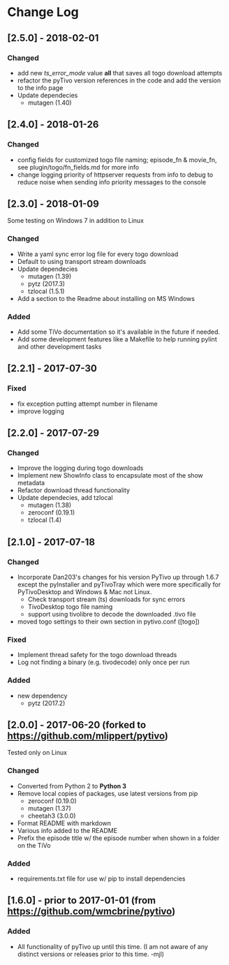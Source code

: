 # Change Log

## [2.5.0] - 2018-02-01

### Changed

- add new _ts_error_mode_ value **all** that saves all togo download attempts
- refactor the pyTivo version references in the code and add the version to
  the info page
- Update dependecies
	- mutagen (1.40)


## [2.4.0] - 2018-01-26

### Changed

- config fields for customized togo file naming; episode_fn & movie_fn,
  see plugin/togo/fn_fields.md for more info
- change logging priority of httpserver requests from info to debug to reduce
  noise when sending info priority messages to the console

## [2.3.0] - 2018-01-09

Some testing on Windows 7 in addition to Linux

### Changed

- Write a yaml sync error log file for every togo download
- Default to using transport stream downloads
- Update dependecies
	- mutagen (1.39)
	- pytz (2017.3)
	- tzlocal (1.5.1)
- Add a section to the Readme about installing on MS Windows

### Added

- Add some TiVo documentation so it's available in the future if needed.
- Add some development features like a Makefile to help running pylint and
  other development tasks

## [2.2.1] - 2017-07-30

### Fixed

- fix exception putting attempt number in filename
- improve logging

## [2.2.0] - 2017-07-29

### Changed

- Improve the logging during togo downloads
- Implement new ShowInfo class to encapsulate most of the show metadata
- Refactor download thread functionality
- Update dependecies, add tzlocal
	- mutagen (1.38)
	- zeroconf (0.19.1)
	- tzlocal (1.4)

## [2.1.0] - 2017-07-18

### Changed

- Incorporate Dan203's changes for his version PyTivo up through 1.6.7 except the
  pyInstaller and pyTivoTray which were more specifically for PyTivoDesktop and
  Windows & Mac not Linux.
    - Check transport stream (ts) downloads for sync errors
	- TivoDesktop togo file naming
	- support using tivolibre to decode the downloaded .tivo file
- moved togo settings to their own section in pytivo.conf ([togo])

### Fixed

- Implement thread safety for the togo download threads
- Log not finding a binary (e.g. tivodecode) only once per run

### Added

- new dependency
    - pytz (2017.2)


## [2.0.0] - 2017-06-20 (forked to https://github.com/mlippert/pytivo)

Tested only on Linux

### Changed

- Converted from Python 2 to **Python 3**
- Remove local copies of packages, use latest versions from pip
	- zeroconf (0.19.0)
	- mutagen (1.37)
	- cheetah3 (3.0.0)
- Format README with markdown
- Various info added to the README
- Prefix the episode title w/ the episode number when shown in a folder on the TiVo

### Added

- requirements.txt file for use w/ pip to install dependencies

## [1.6.0] - prior to 2017-01-01 (from https://github.com/wmcbrine/pytivo)

### Added

- All functionality of pyTivo up until this time. (I am not aware of any distinct
  versions or releases prior to this time. -mjl)
